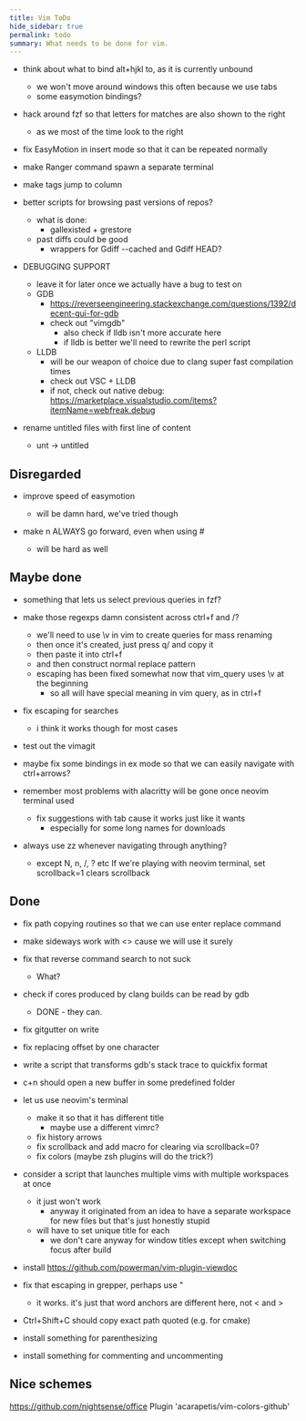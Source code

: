 ```yaml
---
title: Vim ToDo
hide_sidebar: true
permalink: todo
summary: What needs to be done for vim.
---
```


- think about what to bind alt+hjkl to, as it is currently unbound
	- we won't move around windows this often because we use tabs
	- some easymotion bindings?

- hack around fzf so that letters for matches are also shown to the right
	- as we most of the time look to the right

- fix EasyMotion in insert mode so that it can be repeated normally

- make Ranger command spawn a separate terminal
- make tags jump to column

- better scripts for browsing past versions of repos?
	- what is done:
		- gallexisted + grestore
	- past diffs could be good
		- wrappers for Gdiff --cached and Gdiff HEAD?

- DEBUGGING SUPPORT
	- leave it for later once we actually have a bug to test on
	- GDB
		- https://reverseengineering.stackexchange.com/questions/1392/decent-gui-for-gdb 
		- check out "vimgdb" 
			- also check if lldb isn't more accurate here
			- if lldb is better we'll need to rewrite the perl script
	- LLDB
		- will be our weapon of choice due to clang super fast compilation times
		- check out VSC + LLDB
		- if not, check out native debug: https://marketplace.visualstudio.com/items?itemName=webfreak.debug

- rename untitled files with first line of content
	- unt -> untitled

## Disregarded

- improve speed of easymotion
	- will be damn hard, we've tried though

- make n ALWAYS go forward, even when using #
	- will be hard as well


## Maybe done

- something that lets us select previous queries in fzf?
- make those regexps damn consistent across ctrl+f and /?
	- we'll need to use \v in vim to create queries for mass renaming
	- then once it's created, just press q/ and copy it
	- then paste it into ctrl+f
	- and then construct normal replace pattern
	- escaping has been fixed somewhat now that vim_query uses \v at the beginning
		- so all will have special meaning in vim query, as in ctrl+f

- fix escaping for searches
	- i think it works though for most cases

- test out the vimagit
- maybe fix some bindings in ex mode so that we can easily navigate with ctrl+arrows?
- remember most problems with alacritty will be gone once neovim terminal used
	- fix suggestions with tab cause it works just like it wants
		- especially for some long names for downloads
- always use zz whenever navigating through anything?
	- except N, n, /, ? etc
If we're playing with neovim terminal, set scrollback=1 clears scrollback

## Done

- fix path copying routines so that we can use enter replace command
- make sideways work with <> cause we will use it surely

- fix that reverse command search to not suck
	- What?

- check if cores produced by clang builds can be read by gdb
	- DONE - they can.

- fix gitgutter on write
- fix replacing offset by one character
 
- write a script that transforms gdb's stack trace to quickfix format
- c+n should open a new buffer in some predefined folder
- let us use neovim's terminal
	- make it so that it has different title
		- maybe use a different vimrc?
	- fix history arrows
	- fix scrollback and add macro for clearing via scrollback=0?
	- fix colors (maybe zsh plugins will do the trick?)

- consider a script that launches multiple vims with multiple workspaces at once
	- it just won't work
		- anyway it originated from an idea to have a separate workspace for new files but that's just honestly stupid
	- will have to set unique title for each
		- we don't care anyway for window titles except when switching focus after build

- install https://github.com/powerman/vim-plugin-viewdoc

- fix that escaping in grepper, perhaps use "
	- it works. it's just that word anchors are different here, not \< and \>

- Ctrl+Shift+C should copy exact path quoted (e.g. for cmake)
- install something for parenthesizing 
- install something for commenting and uncommenting
 
## Nice schemes

https://github.com/nightsense/office
Plugin 'acarapetis/vim-colors-github'
